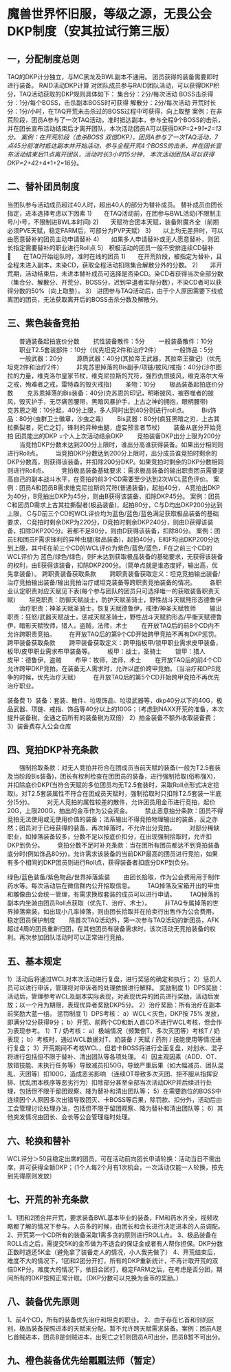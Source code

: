魔兽世界怀旧服，等级之源，无畏公会DKP制度（安其拉试行第三版）
=====
## 一，分配制度总则

TAQ的DKP计分独立，与MC黑龙及BWL副本不通用。
团员获得的装备需要即时进行装备。
RAID活动DKP计算
对团队成员参与RAID团队活动，可以获得DKP积分，TAQ活动获取的DKP规则具体如下：
集合分：2分/每次活动
BOSS击杀得分：1分/每个BOSS，击杀副本BOSS时可获得
解散分：2分/每次活动
开荒时长分：1分/小时，在TAQ开荒未击杀过的BOSS过程中可获得，向上取整
案例：在非荒阶段，团员A参与了一次TAQ活动，准时抵达副本，参与全程9个BOSS的击杀，并在团长宣布活动结束后才离开团队，本次活动团员A可以获得DKP=2+9*1+2=13分。
案例：在开荒阶段（击杀BOSS 双倍DKP），团员A参与了一次TAQ活动，7点45分前准时抵达副本并开始活动，参与全程开荒4个BOSS的击杀，并在团长宣布活动结束后11点离开团队，活动时长3小时15分钟，
本次活动团员A可以获得DKP=2+4*2+4*1+2=16分。

## 二、替补团员制度

当团队参与活动成员超过40人时，超出40人的部分为替补成员。
替补成员由团长指定，进本选择考虑以下因素
1)  在TAQ活动前，在团参与BWL活动(不限制主号/小号，不限制进BWL本时间)
2)  天赋符合团本天赋，装备附魔齐全（前期必须PVE天赋，稳定FARM后，可部分为PVP天赋）
3)  以上均无差异时，可以由愿意替补的团员主动申请替补
4)  如果多人申请替补或无人愿意替补，则团长指定需要替补的职业进行Roll点
5）   积极活动的团员一般不安排连续CD替补
  在TAQ开始组队时，准时在线的团员
1)  在开荒阶段，被指定为替补，且全程未进入副本，未染CD，获取全程活动扣除集合解散分外的分数。
2)  非开荒期，活动结束后，未进本替补成员可选择是否染CD。染CD者获得当次全部分数（集合分、解散分、开荒分、BOSS分，迟到早退者实际分数），不染CD者可以获得分数的50%（向上取整）。
3）   进团参与TAQ活动后，由于个人原因需要下线或离团的团员，无法获取离开后的BOSS击杀分数及解散分。

## 三、紫色装备竞拍

  普通装备起拍底价分数
  抗性装备散件：5分
  一般装备散件：10分
  职业T2.5套装部件：10分（优先坦克2件和治疗2件）
  一般饰品：5分
  一般武器：20分
  源质武器：40分(其拉帝王武器，其拉帝王徽记)（优先坦克2件和治疗2件）
  非克苏恩掉落的Bis副手/项链/披风/戒指：40分(沙尔图拉的力量，维克洛尔皇家节杖，维克尼拉斯的咒符，强烈仇恨披风，维克洛尔大帝之戒，殉难者之戒，雷特森的毁灭戒指)
  圣物：10分
  极品装备起拍底价分数
  克苏恩掉落的Bis装备：40分(克苏恩的印记，明晰披风，被吞噬者的披风，毁灭护手，无尽痛苦腰带，黑暗风暴护手，上古之神的拥抱，眼柄腰带)
  克苏恩之眼：10分起，40分上限，多人同时出到40分则进行roll点。
  Bis饰品：80分(虫群卫士徽章，沙虫之毒)
  Bis武器：80分(疯狂黑暗之刃，上古其拉撕裂者，死亡之钉，锋利的异种虫腿，虚妄预言者节杖)
  装备从底分开始竞拍
团员能出的DKP =个人上次活动结余DKP
  竞拍装备DKP出分上限为200分
  当竞拍DKP分数未达到200分上限时，谁出分高谁获得装备。如果出分相同则进行Roll点。
  当竞拍DKP分数达到200分上限时，出分成员谁竞拍时剩余的DKP分数高，则获得该装备，并扣除200分DKP。如果竞拍时剩余的DKP分数相同则进行Roll点。
  竞拍极品装备基础要求：需求极品装备的输出职责团员需要提高自己的副本战斗水平，在竞拍的前3个CD需要至少达到2次WCL蓝色评价。
案例：团员A和团员B需求维克尼拉斯的咒符(普通装备)，起拍40分， A竞拍出DKP为40分，B竞拍出DKP为45分，则由B获得该装备，扣除DKP45分。
案例：团员C和团员D需求上古其拉撕裂者(极品装备)，起拍80分，C与D均出DKP200分达到上限， C与D前三个CD的WCL评价均为蓝色/蓝色/蓝色满足获取极品装备的基础要求，
C竞拍时剩余DKP为220分，D竞拍时剩余DKP240分，则由D获得该装备，扣除DKP200分。若都不足80分，则由D获得该装备，扣除80分。
案例：团员E和团员F需求锋利的异种虫腿(极品装备)，起拍40分，E和F均出DKP200分达到上限，其中E在前三个CD的WCL评价为紫色/蓝色/蓝色，F在之前三个CD的WCL评价为
蓝色/绿色/绿色，则F未达到获取极品装备的基础要求，无获得该装备的权利，由E获得该装备，扣除DKP200分。（简单点就是谁态度好，输出高，优先拿装备）。
跨职责装备获取条款
  跨职责装备获取定义：坦克竞拍输出装备/治疗竞拍输出装备/输出竞拍治疗或坦克装备等跨职责竞拍装备的情况。
  各职业认定职责对应天赋见下表(每个参与团队的团员只可选择唯一的获取装备职责天赋)
  坦克职责：防御天赋战士，防护天赋圣骑士，野性战斗天赋熊形态德鲁伊
  治疗职责：神圣天赋圣骑士，恢复天赋德鲁伊，戒律/神圣天赋牧师
  输出职责：狂怒/武器天赋战士，惩戒天赋圣骑士，野性战斗天赋豹形态/平衡天赋德鲁伊，暗影天赋牧师，猎人，盗贼，法师，术士
  在开放TAQ后的前8个CD内不允许跨职责竞拍。
  在开放TAQ后的第9个CD开始跨甲竞拍不再有DKP惩罚。
跨甲装备获取条款
  跨甲装备获取定义：跨甲指板甲/锁甲职业需求皮甲装备，板甲/皮甲职业需求布甲装备等。
  板甲：战士，圣骑士
  锁甲：猎人
  皮甲：德鲁伊，盗贼
  布甲：牧师，法师，术士
  在开放TAQ后的前4个CD允许跨甲DKP竞拍。在装备无人需求时，允许以底价跨甲竞拍。（当治疗和DPS竞争的时候，优先治疗天赋）
  在开放TAQ后的第5个CD开始跨甲竞拍不再优先治疗职业。
  
 装备费
1）装备：套装、散件、垃圾饰品、垃圾武器等，dkp40分以下的40G，极品武器、项链、戒指、饰品等40分以上的100G；（考虑到NAXX开荒的准备，本次提升装备税，全通之前所有的装备税为双倍）
2）拍金装备不额外收取装备费；
3）装备费存入公会仓库

## 四、竞拍DKP补充条款

  强制拾取条款：对无人竞拍并符合在团成员当前天赋的装备(一般为T2.5套装及当阶段Bis装备)，团长有权利检查在团团员的装备，进行强制拾取(俗称强X)，并扣除底价DKP(当符合天赋的多位团员均无T2.5套装时，采取Roll点形式决定拾取)。对T2.5套装属性不符合在团成员天赋时，强制拾取时只扣除T2.5套装一半底分(5分)。
  对无人竞拍的属性较差的散件，允许团员用金币进行竞拍，起价20G，上限200G，拍出的金币作为公会资金。
  禁止恶意抬分条款：团员不得竞拍无法使用或无使用价值的装备；法系输出不得竞拍物理输出的装备，反之亦然；团员对于已经获得的装备，再次掉落时，不允许出分竞拍。
  对部分稀缺职业，如掉落装备较多，分数不足以按底价扣分，在出现强制拾取时，允许扣DKP到负分。
  竞拍分数不足时补充条款：当在团所有团员都达不到竞拍装备底分时(例如饰品80分)，允许需求该装备的当前DKP最高的团员进行竞拍，如果有多个相同的DKP团员则进行Roll点，获得装备者扣底分DKP到负分。

绿色/蓝色装备/紫色物品/世界掉落紫装
  由团长拾取，作为公会费用用于制作药水等。每次活动后在微信群内公开拾取信息。
  TAQ掉落及宝箱开出的甲虫和雕像由公会统一管理，有需求换取套装的成员可以进行申请。
  TAQ掉落的副本内坐骑由团员Roll点获取（优先T、治疗、术士）。
  非TAQ专属掉落的世界掉落紫装，如出现小几率掉落，则由团长拾取并在拍卖行出售作为公会费用。
稳定团员保护制度
  除首次TAQ活动外，第一次参与TAQ活动的新团员，AFK超过4周的团员重新归团，在其他团员有装备需求时，该次活动无竞拍装备的权利。再次参加团队活动时可以正常进行竞拍。

## 五、基本规定

1）活动后将通过WCL对本次活动进行复盘，进行奖惩的确定和执行；
2）惩罚人员可以进行申诉，管理将对申诉者的处理依据进行解释。
奖励制度
1）DPS奖励：活动后，管理参考WCL及副本实际表现，对表现优异的团员进行奖励，活动后发放；以一个月为期限，表现优异者奖励DKP5分。
2）治疗奖励：所有治疗在副本前奖励大蓝一组。
惩罚制度
1）DPS考核：
 a）WCL＜灰色，DKP按 75% 发放，即满分12分获得9分；
b）开荒、前两个CD和新人首CD不进行WCL考核，但会作为表现参考。
1）T / 奶考核：
  a）极端情况（频繁倒T、多次灭团等）考核T / 奶表现；
b）考核时，通过WCL数据对T、奶装备 / 天赋 / 药剂 / 技能使用等情况进行复盘；
3）开荒期间不考核WCL，但若卡BOSS将进行全面复盘，对划水、混子将进行包括但不限于替补、清出团队等各项处理。
4）因主观因素（ADD、OT、放错技能、未执行任务等）导致减员扣50G，导致严重后果（如大幅减员、团队混乱、灭团等）扣100G，造成恶劣影响
（连续OT导致多次灭团、拒不服从指挥安排、扰乱团本秩序等恶劣行为）扣除部分甚至全部当次活动DKP并后续进行处理，包括但不限于留团观察、降为替补和清出团队等；
5）在需要跑位的BOSS中连续因个人原因多次出错导致团灭、卡BOSS等后果，除罚款、扣分外，活动后由工会管理讨论处理办法，包括但不限于留团观察、降为替补和清出团队等；
6）其他突发情况由团长、会长等公会管理临时处理。

## 六、轮换和替补

WCL评分＞50且稳定出席的团员，可在活动前向团长申请轮换：活动当日不需出席，并可获得全额DKP；（1个人每2个月有1次机会，一次活动仅能一人轮换，按先到先得原则发放）

## 七、开荒的补充条款

1、1团和2团合并开荒，要求装备BWL基本毕业的装备，FM和药水齐全，视频攻略都了解的情况下参与。人员多的时候，由团长和会长进行决定进本的人员调配。
2、开荒第一个CD所有的装备采取1需多贪的原则进行ROLL点。
3、极品装备在ROLL点之后，需提交5K的金币做为不退会的保证金或者有人帮你担保。DKP分数正数时退还5K金（避免拿了装备走人的情况，小人我先做了）
4、开荒结束后，难度不大的情况下，1团和2团分开打，所有的DKP重新统计，不再计取开荒的双倍DKP分。难度大的情况下，依旧合团打，稳定FARM之后，在考虑是否分团，期间所有的DKP按照正常计取。（DKP分数可以兑换为金币的奖励。）

## 八、装备优先原则

1、前4个CD，所有的装备优先治疗和坦克的职业。
2、由于存在匕首和剑的区别，极品装备按照进本的天赋来分配。暂不允许跨天赋需求装备。案例：团员A是匕首贼进本，团员B是剑贼进本，出死亡之钉则团员A可出分，团员B暂不可出分。

## 九、橙色装备优先给瓢瓢法师（暂定）
